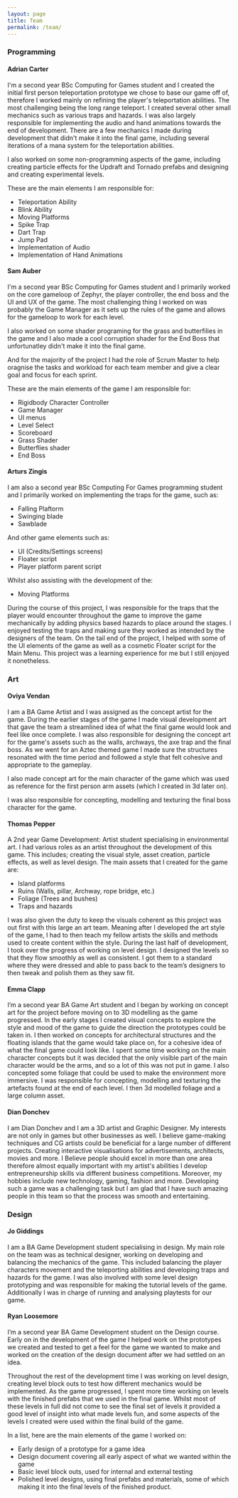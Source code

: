 ```yaml
---
layout: page
title: Team
permalink: /team/
---
```


### Programming

#### Adrian Carter

I'm a second year BSc Computing for Games student and I created the initial first person teleportation prototype we chose to base our game off of, therefore I worked mainly on refining the player's teleportation abilities. The most challenging being the long range teleport. I created several other small mechanics such as various traps and hazards. I was also largely responsible for implementing the audio and hand animations towards the end of development. There are a few mechanics I made during development that didn't make it into the final game, including several iterations of a mana system for the teleportation abilities.

I also worked on some non-programming aspects of the game, including creating particle effects for the Updraft and Tornado prefabs and designing and creating experimental levels.

These are the main elements I am responsible for:
- Teleportation Ability
- Blink Ability
- Moving Platforms
- Spike Trap
- Dart Trap
- Jump Pad
- Implementation of Audio
- Implementation of Hand Animations

#### Sam Auber

I'm a second year BSc Computing for Games student and I primarily worked on the core gameloop of Zephyr, the player controller, the end boss and the UI and UX of the game. The most challenging thing I worked on was probably the Game Manager as it sets up the rules of the game and allows for the gameloop to work for each level.

I also worked on some shader programing for the grass and butterfilies in the game and I also made a cool corruption shader for the End Boss that unfortunatley didn't make it into the final game.

And for the majority of the project I had the role of Scrum Master to help oragnise the tasks and workload for each team member and give a clear goal and focus for each sprint.

These are the main elements of the game I am responsible for:
- Rigidbody Character Controller
- Game Manager
- UI menus
- Level Select
- Scoreboard
- Grass Shader
- Butterflies shader
- End Boss


#### Arturs Zingis

I am also a second year BSc Computing For Games programming student and I primarily worked on implementing the traps for the game, such as:
- Falling Plaftorm
- Swinging blade
- Sawblade

And other game elements such as:
- UI (Credits/Settings screens)
- Floater script
- Player platform parent script

Whilst also assisting with the development of the:
- Moving Platforms

During the course of this project, I was responsible for the traps that the player would encounter throughout the game to improve the game mechanically by adding physics based hazards to place around the stages. I enjoyed testing the traps and
making sure they worked as intended by the designers of the team. On the tail end of the project, I helped with some of the
UI elements of the game as well as a cosmetic Floater script for the Main Menu. This project was a learning experience for me
but I still enjoyed it nonetheless.

### Art

#### Oviya Vendan

I am a BA Game Artist and I was assigned as the concept artist for the game. During the earlier stages of the game I made visual development art that gave the team a streamlined idea of what the final game would look and feel like once complete.  I was also responsible for designing the concept art for the game's assets such as the walls, archways, the axe trap and the final boss. As we went for an Aztec themed game I made sure the structures resonated with the time period and followed a style that felt cohesive and appropriate to the gameplay. 

I also made concept art for the main character of the game which was used as reference for the first person arm assets (which I created in 3d later on). 

I was also responsible for concepting, modelling and texturing the final boss character for the game.

#### Thomas Pepper
A 2nd year Game Development: Artist student specialising in environmental art. I had various roles as an artist throughout the development of this game. This includes; creating the visual style, asset creation, particle effects, as well as level design. The main assets that I created for the game are:
- Island platforms
- Ruins (Walls, pillar, Archway, rope bridge, etc.)
- Foliage (Trees and bushes)
- Traps and hazards

I was also given the duty to keep the visuals coherent as this project was out first with this large an art team. Meaning after I developed the art style of the game, I had to then teach my fellow artists the skills and methods used to create content within the style.
During the last half of development, I took over the progress of working on level design. I designed the levels so that they flow smoothly as well as consistent. I got them to a standard where they were dressed and able to pass back to the team’s designers to then tweak and polish them as they saw fit.

#### Emma Clapp
I’m a second year BA Game Art student and I began by working on concept art for the project before moving on to 3D modelling as the game progressed. In the early stages I created visual concepts to explore the style and mood of the game to guide the direction the prototypes could be taken in.  I then worked on concepts for architectural structures and the floating islands that the game would take place on, for a cohesive idea of what the final game could look like. I spent some time working on the main character concepts but it was decided that the only visible part of the main character would be the arms, and so a lot of this was not put in game. I also concepted some foliage that could be used to make the environment more immersive.
I was responsible for concepting, modelling and texturing the artefacts found at the end of each level. I then 3d modelled foliage and a large column asset.

#### Dian Donchev
I am Dian Donchev and I am a 3D artist and Graphic Designer. My interests are not only in games but other businesses as well. I believe game-making techniques and CG artists could be beneficial for a large number of different projects. Creating interactive visualisations for advertisements, architects, movies and more. I Believe people should excel in more than one area therefore almost equally important with my artist's abilities I develop entrepreneurship skills via different business competitions. Moreover, my hobbies include new technology, gaming, fashion and more. Developing such a game was a challenging task but I am glad that I have such amazing people in this team so that the process was smooth and entertaining.


### Design

#### Jo Giddings
I am a BA Game Development student specialising in design. My main role on the team was as technical designer, working on developing and balancing the mechanics of the game. This included balancing the player characters movement and the teleporting abilities and developing traps and hazards for the game. I was also involved with some level design prototyping and was responsible for making the tutorial levels of the game. Additionally I was in charge of running and analysing playtests for our game.

#### Ryan Loosemore
I’m a second year BA Game Development student on the Design course. Early on in the development of the game I helped work on the prototypes we created and tested to get a feel for the game we wanted to make and worked on the creation of the design document after we had settled on an idea. 

Throughout the rest of the development time I was working on level design, creating level block outs to test how different mechanics would be implemented. As the game progressed, I spent more time working on levels with the finished prefabs that we used in the final game. Whilst most of these levels in full did not come to see the final set of levels it provided a good level of insight into what made levels fun, and some aspects of the levels I created were used within the final build of the game.

In a list, here are the main elements of the game I worked on:
-	Early design of a prototype for a game idea
-	Design document covering all early aspect of what we wanted within the game
-	Basic level block outs, used for internal and external testing
-	Polished level designs, using final prefabs and materials, some of which making it into the final levels of the finished product.



